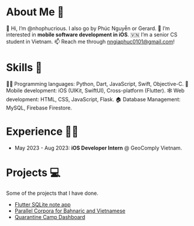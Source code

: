 # About Me 👀
👋 Hi, I’m @nhophucrious. I also go by Phúc Nguyễn or Gerard.
👀 I’m interested in **mobile software development in iOS**.
🇻🇳 I’m a senior CS student in Vietnam.
📫 Reach me through nngiaphuc0101@gmail.com!

# Skills 🔧
🧑‍💻 Programming languages: Python, Dart, JavaScript, Swift, Objective-C.
📱 Mobile development: iOS (UIKit, SwiftUI), Cross-platform (Flutter).
🕸️ Web development: HTML, CSS, JavaScript, Flask.
🏠 Database Management: MySQL, Firebase Firestore.

# Experience 👨‍💼
- May 2023 - Aug 2023: **iOS Developer Intern** @ GeoComply Vietnam.

# Projects 💻
Some of the projects that I have done.
- [Flutter SQLite note app](https://github.com/nhophucrious/flutter-sqlite-note-app)
- [Parallel Corpora for Bahnaric and Vietnamese](https://github.com/nhophucrious/programming-integration-project-221)
- [Quarantine Camp Dashboard](https://github.com/nhophucrious/database-systems-hk221)
<!---
nhophucrious/nhophucrious is a ✨ special ✨ repository because its `README.md` (this file) appears on your GitHub profile.
You can click the Preview link to take a look at your changes.
--->
